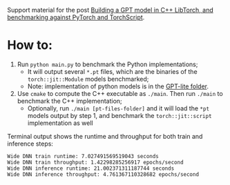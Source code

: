 Support material for the post [Building a GPT model in C++ LibTorch, and benchmarking against PyTorch and TorchScript](https://brunomaga.github.io/GPT-lite-cpp).

# How to:

1. Run `python main.py` to benchmark the Python implementations;
   - It will output several `*.pt` files, which are the binaries of the `torch::jit::Module` models benchmarked;
   - Note: implementation of python models is in the [GPT-lite folder](https://github.com/brunomaga/brunomaga.github.io/tree/master/assets/GPT-lite).
2. Use `cmake` to compute the C++ executable as `./main`. Then run `./main` to benchmark the C++ implementation;
   - Optionally, run `./main [pt-files-folder]` and it will load the `*pt` models output by step 1, and benchmark the `torch::jit::script` implementation as well

Terminal output shows the runtime and throughput for both train and inference steps:
```
Wide DNN train runtime: 7.027491569519043 seconds
Wide DNN train throughput: 1.42298285256917 epochs/second
Wide DNN inference runtime: 21.002371311187744 seconds
Wide DNN inference throughput: 4.761367110328682 epochs/second
```

